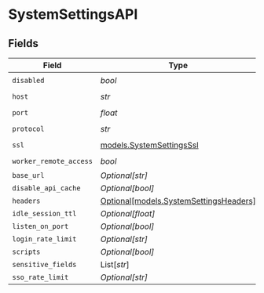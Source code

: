 # SystemSettingsAPI


## Fields

| Field                                                                        | Type                                                                         | Required                                                                     | Description                                                                  |
| ---------------------------------------------------------------------------- | ---------------------------------------------------------------------------- | ---------------------------------------------------------------------------- | ---------------------------------------------------------------------------- |
| `disabled`                                                                   | *bool*                                                                       | :heavy_check_mark:                                                           | N/A                                                                          |
| `host`                                                                       | *str*                                                                        | :heavy_check_mark:                                                           | N/A                                                                          |
| `port`                                                                       | *float*                                                                      | :heavy_check_mark:                                                           | N/A                                                                          |
| `protocol`                                                                   | *str*                                                                        | :heavy_check_mark:                                                           | N/A                                                                          |
| `ssl`                                                                        | [models.SystemSettingsSsl](../models/systemsettingsssl.md)                   | :heavy_check_mark:                                                           | N/A                                                                          |
| `worker_remote_access`                                                       | *bool*                                                                       | :heavy_check_mark:                                                           | N/A                                                                          |
| `base_url`                                                                   | *Optional[str]*                                                              | :heavy_minus_sign:                                                           | N/A                                                                          |
| `disable_api_cache`                                                          | *Optional[bool]*                                                             | :heavy_minus_sign:                                                           | N/A                                                                          |
| `headers`                                                                    | [Optional[models.SystemSettingsHeaders]](../models/systemsettingsheaders.md) | :heavy_minus_sign:                                                           | N/A                                                                          |
| `idle_session_ttl`                                                           | *Optional[float]*                                                            | :heavy_minus_sign:                                                           | N/A                                                                          |
| `listen_on_port`                                                             | *Optional[bool]*                                                             | :heavy_minus_sign:                                                           | N/A                                                                          |
| `login_rate_limit`                                                           | *Optional[str]*                                                              | :heavy_minus_sign:                                                           | N/A                                                                          |
| `scripts`                                                                    | *Optional[bool]*                                                             | :heavy_minus_sign:                                                           | N/A                                                                          |
| `sensitive_fields`                                                           | List[*str*]                                                                  | :heavy_minus_sign:                                                           | N/A                                                                          |
| `sso_rate_limit`                                                             | *Optional[str]*                                                              | :heavy_minus_sign:                                                           | N/A                                                                          |